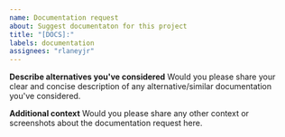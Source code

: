 ```yaml
---
name: Documentation request
about: Suggest documentaton for this project
title: "[DOCS]:"
labels: documentation
assignees: "rlaneyjr"
---
```


**Describe alternatives you've considered**
Would you please share your clear and concise description of any alternative/similar documentation you've considered.

**Additional context**
Would you please share any other context or screenshots about the documentation request here.
